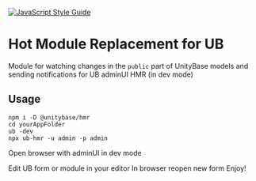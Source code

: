 ﻿[![JavaScript Style Guide](https://img.shields.io/badge/code%20style-standard-brightgreen.svg)](http://standardjs.com/)

# Hot Module Replacement for UB 

Module for watching changes in the `public` part of UnityBase models and sending notifications for UB adminUI HMR (in dev mode)

## Usage
 ```
 npm i -D @unitybase/hmr
 cd yourAppFolder
 ub -dev
 npx ub-hmr -u admin -p admin
 ```

 Open browser with adminUI in dev mode

 Edit UB form or module in your editor
 In browser reopen new form
 Enjoy!